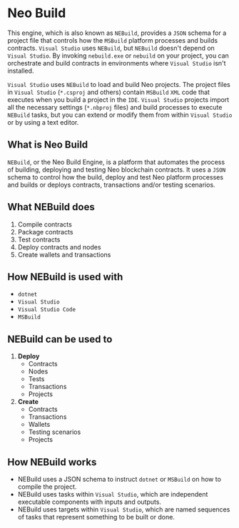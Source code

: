# Neo Build
This engine, which is also known as `NEBuild`, provides a `JSON` schema
for a project file that controls how the `MSBuild` platform processes and
builds contracts. `Visual Studio` uses `NEBuild`, but `NEBuild` doesn't
depend on `Visual Studio`. By invoking `nebuild.exe` or `nebuild` on
your project, you can orchestrate and build contracts in environments
where `Visual Studio` isn't installed.

`Visual Studio` uses `NEBuild` to load and build Neo projects. The project
files in `Visual Studio` (`*.csproj` and others) contain `MSBuild` `XML`
code that executes when you build a project in the `IDE`. `Visual Studio`
projects import all the necessary settings (`*.nbproj` files) and build
processes to execute `NEBuild` tasks, but you can extend or modify them
from within `Visual Studio` or by using a text editor.

## What is Neo Build
`NEBuild`, or the Neo Build Engine, is a platform that automates
the process of building, deploying and testing Neo blockchain contracts.
It uses a `JSON` schema to control how the build, deploy and test Neo
platform processes and builds or deploys contracts, transactions and/or
testing scenarios.

## What NEBuild does
1. Compile contracts
2. Package contracts
3. Test contracts
4. Deploy contracts and nodes
5. Create wallets and transactions

## How NEBuild is used with
- `dotnet`
- `Visual Studio`
- `Visual Studio Code`
- `MSBuild`

## NEBuild can be used to
1. **Deploy**
   - Contracts
   - Nodes
   - Tests
   - Transactions
   - Projects
2. **Create**
   - Contracts
   - Transactions
   - Wallets
   - Testing scenarios
   - Projects

## How NEBuild works
- NEBuild uses a JSON schema to instruct `dotnet` or `MSBuild` on how to compile the project.
- NEBuild uses tasks within `Visual Studio`, which are independent executable components with inputs and outputs.
- NEBuild uses targets within `Visual Studio`, which are named sequences of tasks that represent something to be built or done.
